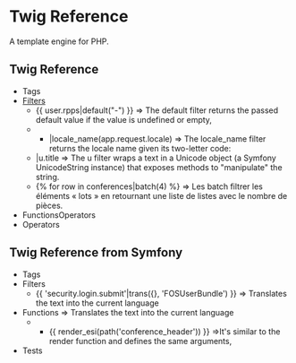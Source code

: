 Twig Reference
==============

A template engine for PHP.

## Twig Reference

- Tags
- [Filters](https://twig.symfony.com/doc/3.x/filters/index.html)
	+ {{ user.rpps|default("-") }} => The default filter returns the passed default value if the value is undefined or empty,
	+ + |locale_name(app.request.locale) => The locale_name filter returns the locale name given its two-letter code:
	+ |u.title => The u filter wraps a text in a Unicode object (a Symfony UnicodeString instance) that exposes methods to "manipulate" the string.
	+ {% for row in conferences|batch(4) %} => Les batch filtrer les éléments « lots » en retournant une liste de listes avec le nombre de pièces.
- FunctionsOperators
- Operators

## Twig Reference from Symfony

- Tags
- Filters
	+ {{ 'security.login.submit'|trans({}, 'FOSUserBundle') }} => Translates the text into the current language
- Functions => Translates the text into the current language
	+ + {{ render_esi(path('conference_header')) }} =>It's similar to the render function and defines the same arguments, 
- Tests
	